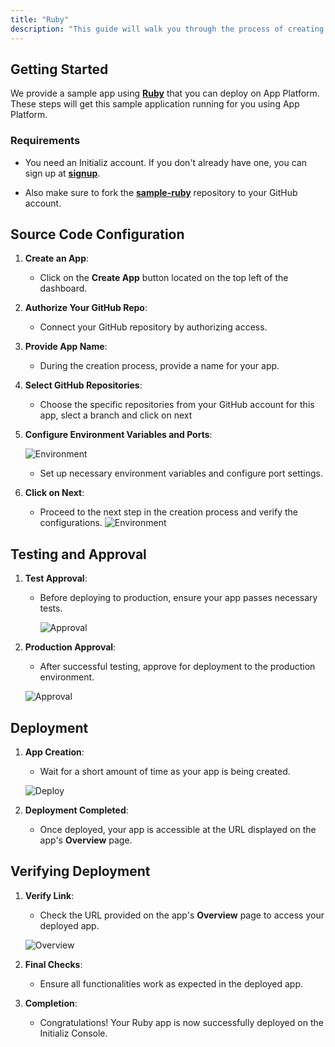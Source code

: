 ```yaml
---
title: "Ruby"
description: "This guide will walk you through the process of creating and deploying a Ruby app on the Initializ Console."
---
```


## Getting Started

We provide a sample app using [**Ruby**](https://github.com/initializ-templates/sample-ruby) that you can deploy on App Platform. These steps will get this sample application running for you using App Platform.

### Requirements

- You need an Initializ account. If you don't already have one, you can sign up at [**signup**](https://console.initializ.ai/register).

- Also make sure to fork the [**sample-ruby**](https://github.com/initializ-templates/sample-ruby) repository to your GitHub account.

## Source Code Configuration

1. **Create an App**:

   - Click on the **Create App** button located on the top left of the dashboard.

   <!-- ![CreateApp](/assets/ruby/source_code.png) -->

2. **Authorize Your GitHub Repo**:

   - Connect your GitHub repository by authorizing access.

   <!-- ![Resource](/assets/ruby/source_code..png) -->

3. **Provide App Name**:

   - During the creation process, provide a name for your app.

4. **Select GitHub Repositories**:

   - Choose the specific repositories from your GitHub account for this app, slect a branch and click on next

5. **Configure Environment Variables and Ports**:

   ![Environment](/assets/ruby/configuration.png)

   - Set up necessary environment variables and configure port settings.

6. **Click on Next**:
   - Proceed to the next step in the creation process and verify the configurations.
     ![Environment](/assets/ruby/review.png)

## Testing and Approval

1. **Test Approval**:

   - Before deploying to production, ensure your app passes necessary tests.

     ![Approval](/assets/ruby/test_approval.png)

2. **Production Approval**:

   - After successful testing, approve for deployment to the production environment.

   ![Approval](/assets/ruby/prod_approval.png)

## Deployment

1. **App Creation**:

   - Wait for a short amount of time as your app is being created.

   ![Deploy](/assets/ruby/deployed.png)

2. **Deployment Completed**:
   - Once deployed, your app is accessible at the URL displayed on the app's **Overview** page.

## Verifying Deployment

1. **Verify Link**:

   - Check the URL provided on the app's **Overview** page to access your deployed app.

   ![Overview](/assets/ruby/link_verified.png)

2. **Final Checks**:

   - Ensure all functionalities work as expected in the deployed app.

3. **Completion**:
   - Congratulations! Your Ruby app is now successfully deployed on the Initializ Console.
